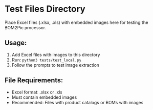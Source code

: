 # Test Files Directory

Place Excel files (.xlsx, .xls) with embedded images here for testing the BOM2Pic processor.

## Usage:
1. Add Excel files with images to this directory
2. Run: `python3 tests/test_local.py`
3. Follow the prompts to test image extraction

## File Requirements:
- Excel format: .xlsx or .xls
- Must contain embedded images
- Recommended: Files with product catalogs or BOMs with images
